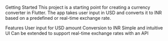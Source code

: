 Getting Started
This project is a starting point for creating a currency converter in Flutter. The app takes user input in USD and converts it to INR based on a predefined or real-time exchange rate.

Features
User input for USD amount
Conversion to INR
Simple and intuitive UI
Can be extended to support real-time exchange rates with an API
